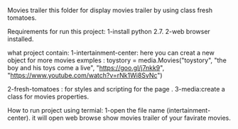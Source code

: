 Movies trailer 
this folder for display movies trailer by using class fresh tomatoes.

Requirements for run this project:
1-install python 2.7.
2-web browser installed.

what project contain:
1-intertainment-center: here you can creat a new object for more movies 
exmples :
toystory = media.Movies("toystory",
                        "the boy and his toys come a live",
                        "https://goo.gl/j7nkk9",
                        "https://www.youtube.com/watch?v=rNk1Wi8SvNc")
                        
2-fresh-tomatoes :  for styles and scripting for the page . 
3-media:create a class for movies properties.


How to run project using termial:
1-open the file name (intertainment-center).
it will open web browse show movies trailer of your favirate movies.

                        
                       
 
